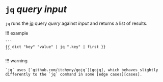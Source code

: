 # `jq` *query* *input*

`jq` runs the [jq][jq] query *query* against *input* and returns a list of
results.

!!! example

    ```
    {{ dict "key" "value" | jq ".key" | first }}
    ```

!!! warning

    `jq` uses [`github.com/itchyny/gojq`][gojq], which behaves slightly
    differently to the `jq` command in some [edge cases][cases].

[jq]: https://jqlang.org
[gojq]: https://github.com/itchyny/gojq
[cases]: https://github.com/itchyny/gojq#difference-to-jq
